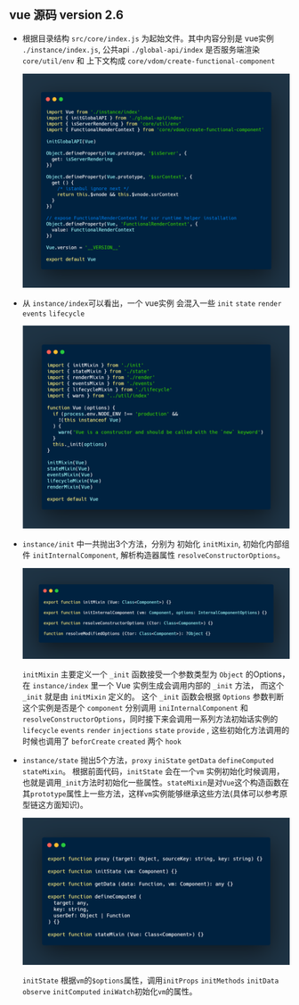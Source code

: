 ## vue 源码 version 2.6
* 根据目录结构 `src/core/index.js` 为起始文件。其中内容分别是 vue实例 `./instance/index.js`, 公共api `./global-api/index`
    是否服务端渲染 `core/util/env` 和 上下文构成 `core/vdom/create-functional-component`
    
    ![core/index.js](img/vue-source-code/core-index.png)
    
* 从 `instance/index`可以看出，一个 vue实例 会混入一些 `init` `state` `render` `events` `lifecycle`

    ![core/instance/index](img/vue-source-code/core-instance-index.png)

* `instance/init` 中一共抛出3个方法，分别为 初始化 `initMixin`, 初始化内部组件 `initInternalComponent`,
    解析构造器属性 `resolveConstructorOptions`。 
    
    ![core/instance/init](img/vue-source-code/core-instance-init.png)
    
    `initMixin` 主要定义一个 `_init` 函数接受一个参数类型为 `Object` 的Options，在 `instance/index` 里一个 Vue 实例生成会调用内部的 `_init` 方法，
    而这个 `_init` 就是由 `initMixin` 定义的。 这个 `_init` 函数会根据 `Options` 参数判断这个实例是否是个 `component` 分别调用 `iniInternalComponent`
    和 `resolveConstructorOptions`，同时接下来会调用一系列方法初始话实例的`lifecycle` `events` `render` `injections` `state` `provide`
    , 这些初始化方法调用的时候也调用了 `beforCreate` `created` 两个 `hook`<br>

* `instance/state` 抛出5个方法，`proxy` `iniState` `getData` `defineComputed` `stateMixin`。 根据前面代码，`initState` 会在一个`vm`
    实例初始化时候调用，也就是调用`_init`方法时初始化一些属性。`stateMixin`是对`Vue`这个构造函数在其`prototype`属性上一些方法，这样`vm`实例能够继承这些方法(具体可以参考原型链这方面知识)。

    ![core/instance/state](img/vue-source-code/core-instance-state.png)
    
    `initState` 根据`vm`的`$options`属性，调用`initProps` `initMethods` `initData` `observe` `initComputed` `iniWatch`初始化`vm`的属性。